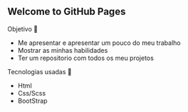 ## Welcome to GitHub Pages

Objetivo 🎯
- Me apresentar e apresentar um pouco do meu trabalho
- Mostrar as minhas habilidades
- Ter um repositorio com todos os meu projetos

Tecnologias usadas 🚀
- Html
- Css/Scss
- BootStrap
